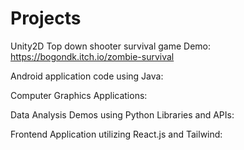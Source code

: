 # Projects



Unity2D Top down shooter survival game Demo: https://bogondk.itch.io/zombie-survival

Android application code using Java: 

Computer Graphics Applications:

Data Analysis Demos using Python Libraries and APIs:

Frontend Application utilizing React.js and Tailwind:


